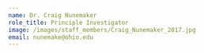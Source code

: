 ```yaml
---
name: Dr. Craig Nunemaker
role_title: Principle Investigator
image: /images/staff_members/Craig_Nunemaker_2017.jpg
email: nunemake@ohio.edu
---
```

